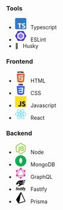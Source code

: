 ### Tools
- <img style="height: auto; width: 30px;" src="images/Typescript.png" />&nbsp;&nbsp;&nbsp;Typescript
- <img style="height: auto; width: 30px;" src="images/ESLint.png" />&nbsp;&nbsp;&nbsp;ESLint
- 🐶&nbsp;&nbsp;&nbsp;Husky

### Frontend
- <img style="height: auto; width: 30px;" src="images/HTML.png" />&nbsp;&nbsp;&nbsp;HTML
- <img style="height: auto; width: 30px;" src="images/CSS.png" />&nbsp;&nbsp;&nbsp;CSS
- <img style="height: auto; width: 30px;" src="images/Javascript.png" />&nbsp;&nbsp;&nbsp;Javascript
- <img style="height: auto; width: 30px;" src="images/React.png" />&nbsp;&nbsp;&nbsp;React

### Backend
- <img style="height: auto; width: 30px;" src="images/Node.png" />&nbsp;&nbsp;&nbsp;Node
- <img style="height: auto; width: 30px;" src="images/MongoDB.png" />&nbsp;&nbsp;&nbsp;MongoDB
- <img style="height: auto; width: 30px;" src="images/GraphQL.png" />&nbsp;&nbsp;&nbsp;GraphQL
- <img style="height: auto; width: 30px;" src="images/Fastify.png" />&nbsp;&nbsp;&nbsp;Fastify
- <img style="height: auto; width: 30px;" src="images/Prisma.png" />&nbsp;&nbsp;&nbsp;Prisma
